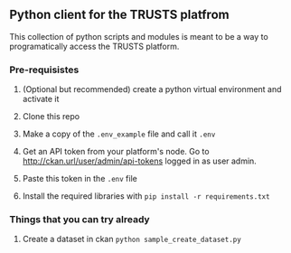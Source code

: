 ## Python client for the TRUSTS platfrom

This collection of python scripts and modules is meant to be a way to 
programatically access the TRUSTS platform. 

### Pre-requisistes

1. (Optional but recommended) create a python virtual environment and 
   activate it
1. Clone this repo
1. Make a copy of the `.env_example` file and call it `.env`
1. Get an API token from your platform's node. Go to  
   http://ckan.url/user/admin/api-tokens  logged in as user admin.
   
1. Paste this token in the `.env` file
1. Install the required libraries with `pip install -r requirements.txt`


### Things that you can try already

1. Create a dataset in ckan `python sample_create_dataset.py`
